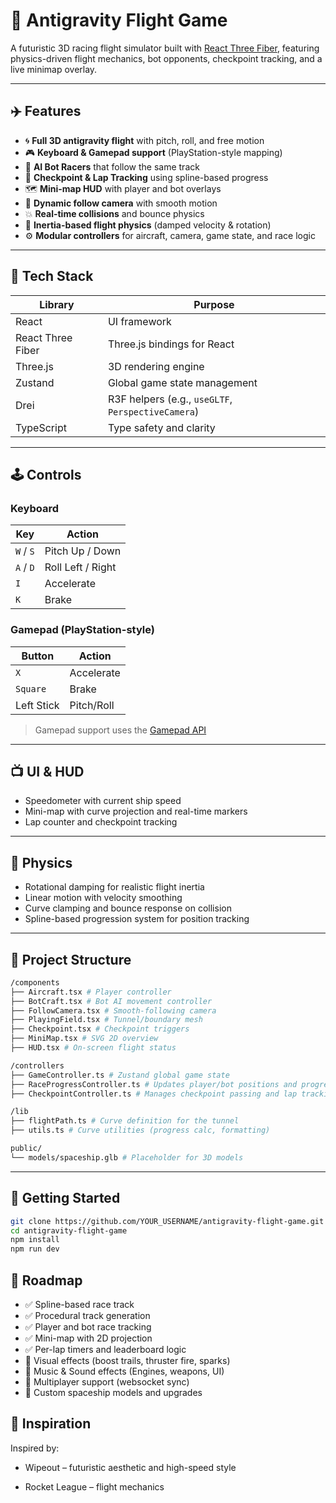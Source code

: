 # 🚀 Antigravity Flight Game

A futuristic 3D racing flight simulator built with [React Three Fiber](https://github.com/pmndrs/react-three-fiber), featuring physics-driven flight mechanics, bot opponents, checkpoint tracking, and a live minimap overlay.

---

## ✈️ Features

- 🌀 **Full 3D antigravity flight** with pitch, roll, and free motion  
- 🎮 **Keyboard & Gamepad support** (PlayStation-style mapping)  
- 🤖 **AI Bot Racers** that follow the same track  
- 🧭 **Checkpoint & Lap Tracking** using spline-based progress  
- 🗺️ **Mini-map HUD** with player and bot overlays  
- 🎥 **Dynamic follow camera** with smooth motion  
- 💥 **Real-time collisions** and bounce physics  
- 🧠 **Inertia-based flight physics** (damped velocity & rotation)  
- ⚙️ **Modular controllers** for aircraft, camera, game state, and race logic  

---

## 🧩 Tech Stack

| Library            | Purpose                              |
|--------------------|--------------------------------------|
| React              | UI framework                         |
| React Three Fiber  | Three.js bindings for React          |
| Three.js           | 3D rendering engine                  |
| Zustand            | Global game state management         |
| Drei               | R3F helpers (e.g., `useGLTF`, `PerspectiveCamera`) |
| TypeScript         | Type safety and clarity              |

---

## 🕹️ Controls

### Keyboard

| Key     | Action             |
|---------|--------------------|
| `W` / `S` | Pitch Up / Down   |
| `A` / `D` | Roll Left / Right |
| `I`       | Accelerate        |
| `K`       | Brake             |

### Gamepad (PlayStation-style)

| Button   | Action     |
|----------|------------|
| `X`      | Accelerate |
| `Square` | Brake      |
| Left Stick | Pitch/Roll |

> Gamepad support uses the [Gamepad API](https://developer.mozilla.org/en-US/docs/Web/API/Gamepad_API)

---

## 📺 UI & HUD

- Speedometer with current ship speed    
- Mini-map with curve projection and real-time markers  
- Lap counter and checkpoint tracking  

---

## 🧠 Physics

- Rotational damping for realistic flight inertia  
- Linear motion with velocity smoothing  
- Curve clamping and bounce response on collision  
- Spline-based progression system for position tracking  

---

## 📁 Project Structure
```bash
/components
├── Aircraft.tsx # Player controller
├── BotCraft.tsx # Bot AI movement controller
├── FollowCamera.tsx # Smooth-following camera
├── PlayingField.tsx # Tunnel/boundary mesh
├── Checkpoint.tsx # Checkpoint triggers
├── MiniMap.tsx # SVG 2D overview
├── HUD.tsx # On-screen flight status

/controllers
├── GameController.ts # Zustand global game state
├── RaceProgressController.ts # Updates player/bot positions and progress
├── CheckpointController.ts # Manages checkpoint passing and lap tracking

/lib
├── flightPath.ts # Curve definition for the tunnel
├── utils.ts # Curve utilities (progress calc, formatting)

public/
└── models/spaceship.glb # Placeholder for 3D models
```
---

## 🚀 Getting Started

```bash
git clone https://github.com/YOUR_USERNAME/antigravity-flight-game.git
cd antigravity-flight-game
npm install
npm run dev
```

## 🏁 Roadmap

- ✅ Spline-based race track
- ✅ Procedural track generation
- ✅ Player and bot race tracking
- ✅ Mini-map with 2D projection
- ✅ Per-lap timers and leaderboard logic
- 🔲 Visual effects (boost trails, thruster fire, sparks)
- 🔲 Music & Sound effects (Engines, weapons, UI)
- 🔲 Multiplayer support (websocket sync)
- 🔲 Custom spaceship models and upgrades

## 🧠 Inspiration
Inspired by:

- Wipeout – futuristic aesthetic and high-speed style

- Rocket League – flight  mechanics
